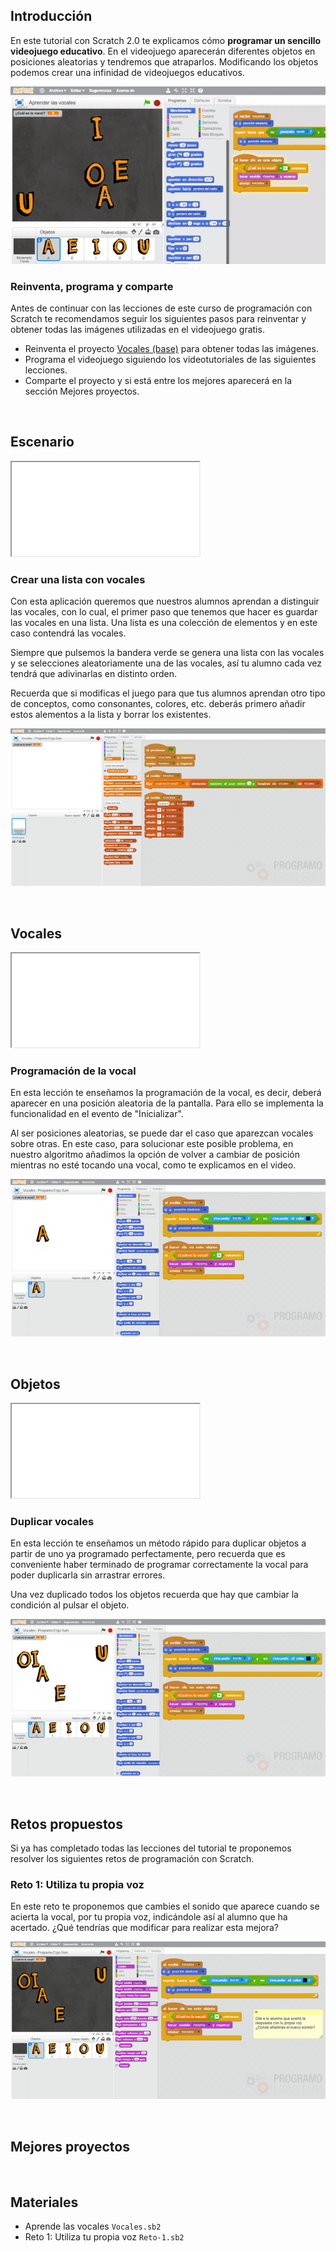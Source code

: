 ## Introducción

En este tutorial con Scratch 2.0 te explicamos cómo **programar un sencillo videojuego educativo**. En el videojuego aparecerán diferentes objetos en posiciones aleatorias y tendremos que atraparlos. Modificando los objetos podemos crear una infinidad de videojuegos educativos.

![](img/preview.gif)

### Reinventa, programa y comparte

Antes de continuar con las lecciones de este curso de programación con Scratch te recomendamos seguir los siguientes pasos para reinventar y obtener todas las imágenes utilizadas en el videojuego gratis.

- Reinventa el proyecto [Vocales (base)](https://scratch.mit.edu/projects/120297048/editor) para obtener todas las imágenes.
- Programa el videojuego siguiendo los videotutoriales de las siguientes lecciones.
- Comparte el proyecto y si está entre los mejores aparecerá en la sección Mejores proyectos.



<br />



## Escenario

<div class="iframe">
  <iframe src="//www.youtube.com/embed/WXUuqY-2yY4" allowfullscreen></iframe>
</div>

### Crear una lista con vocales

Con esta aplicación queremos que nuestros alumnos aprendan a distinguir las vocales, con lo cual, el primer paso que tenemos que hacer es guardar las vocales en una lista. Una lista es una colección de elementos y en este caso contendrá las vocales.

Siempre que pulsemos la bandera verde se genera una lista con las vocales y se selecciones aleatoriamente una de las vocales, así tu alumno cada vez tendrá que adivinarlas en distinto orden.

Recuerda que si modificas el juego para que tus alumnos aprendan otro tipo de conceptos, como consonantes, colores, etc. deberás primero añadir estos alementos a la lista y borrar los existentes.

![](img/escenario.jpg "Crear una lista con vocales")



<br />



## Vocales

<div class="iframe">
  <iframe src="//www.youtube.com/embed/PgrZqwEnPNA" allowfullscreen></iframe>
</div>

### Programación de la vocal

En esta lección te enseñamos la programación de la vocal, es decir, deberá aparecer en una posición aleatoria de la pantalla. Para ello se implementa la funcionalidad en el evento de "Inicializar".

Al ser posiciones aleatorias, se puede dar el caso que aparezcan vocales sobre otras. En este caso, para solucionar este posible problema, en nuestro algoritmo añadimos la opción de volver a cambiar de posición mientras no esté tocando una vocal, como te explicamos en el video.

![](img/vocal.jpg "Programación de la vocal")



<br />



## Objetos

<div class="iframe">
  <iframe src="//www.youtube.com/embed/-I3CAcOF1s0" allowfullscreen></iframe>
</div>

### Duplicar vocales

En esta lección te enseñamos un método rápido para duplicar objetos a partir de uno ya programado perfectamente, pero recuerda que es conveniente haber terminado de programar correctamente la vocal para poder duplicarla sin arrastrar errores.

Una vez duplicado todos los objetos recuerda que hay que cambiar la condición al pulsar el objeto.

![](img/objetos.jpg "Duplicar vocales")



<br />



## Retos propuestos

Si ya has completado todas las lecciones del tutorial te proponemos resolver los siguientes retos de programación con Scratch.

### Reto 1: Utiliza tu propia voz

En este reto te proponemos que cambies el sonido que aparece cuando se acierta la vocal, por tu propia voz, indicándole así al alumno que ha acertado. ¿Qué tendrías que modificar para realizar esta mejora?

![](img/reto-1.jpg "Utiliza tu propia voz")



<br />



## Mejores proyectos

<!--
![](img/proyecto-usuario.gif "usuario")
-->



<br />



## Materiales

- Aprende las vocales `Vocales.sb2`
- Reto 1: Utiliza tu propia voz `Reto-1.sb2`
